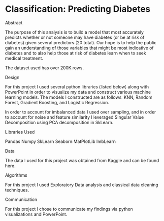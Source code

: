 # Classification: Predicting Diabetes



Abstract

The purpose of this analysis is to build a model that most accurately predicts whether or not someone may have diabetes (or be at risk of diabetes) given several predictors (20 total). Our hope is to help the public gain an understanding of those variables that might be most indicative of diabetes and to also help those at risk of diabetes learn when to seek medical treatment.

The dataset used has over 200K rows. 


Design

For this project I used several python libraries (listed below) along with PowerPoint in order to visualize my data and construct various machine learning models. The models I constructed are as follows: KNN, Random Forest, Gradient Boosting, and Logistic Regression. 

In order to account for imbalanced data I used over sampling, and in order to account for noise and feature similarity I leveraged Singular Value Decomposition using PCA decomposition in SkLearn.

Libraries Used

Pandas
Numpy
SkLearn
Seaborn
MatPlotLib
ImbLearn


Data

The data I used for this project was obtained from Kaggle and can be found here. 

Algorithms

For this project I used Exploratory Data analysis and classical data cleaning techniques. 

Communication

For this project I chose to communicate my findings via python visualizations and PowerPoint.
